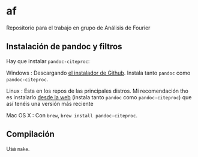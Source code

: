 # af
Repositorio para el trabajo en grupo de Análisis de Fourier

## Instalación de pandoc y filtros

Hay que instalar `pandoc-citeproc`:

Windows
: Descargando [el instalador de Github](https://github.com/jgm/pandoc/releases/tag/2.4). Instala tanto `pandoc` como `pandoc-citeproc`.

Linux
: Esta en los repos de las principales distros. Mi recomendación tho es instalarlo [desde la web](https://github.com/jgm/pandoc/releases/tag/2.4) (instala tanto `pandoc` como `pandoc-citeproc`) que así tenéis una versión más reciente 

Mac OS X
: Con `brew`, `brew install pandoc-citeproc`.

## Compilación

Usa `make`.
